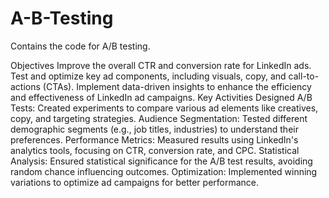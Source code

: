 # A-B-Testing
Contains the code for A/B testing.




<p>
  Objectives
Improve the overall CTR and conversion rate for LinkedIn ads.
Test and optimize key ad components, including visuals, copy, and call-to-actions (CTAs).
Implement data-driven insights to enhance the efficiency and effectiveness of LinkedIn ad campaigns.
Key Activities
Designed A/B Tests: Created experiments to compare various ad elements like creatives, copy, and targeting strategies.
Audience Segmentation: Tested different demographic segments (e.g., job titles, industries) to understand their preferences.
Performance Metrics: Measured results using LinkedIn's analytics tools, focusing on CTR, conversion rate, and CPC.
Statistical Analysis: Ensured statistical significance for the A/B test results, avoiding random chance influencing outcomes.
Optimization: Implemented winning variations to optimize ad campaigns for better performance.
</p>
